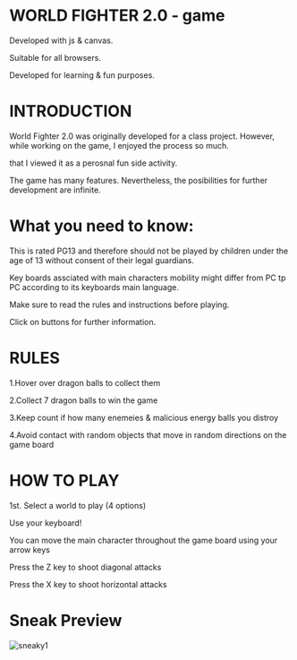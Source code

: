 # WORLD FIGHTER 2.0 - game
Developed with js &amp; canvas.

Suitable for all browsers.

Developed for learning & fun purposes.

# INTRODUCTION

World Fighter 2.0 was originally developed for a class project. However, while working on the game, I enjoyed the process so much.

that  I viewed it as a perosnal fun side activity. 

The game has many features. Nevertheless, the posibilities for further development are infinite. 


# What you need to know:
This is rated PG13 and therefore should not be played by children under the age of 13 without consent of their legal guardians.

Key boards assciated with main characters mobility might differ from PC tp PC according to its keyboards main language.

Make sure to read the rules and instructions before playing.

Click on buttons for further information.

# RULES

1.Hover over dragon balls to collect them

2.Collect 7 dragon balls to win the game

3.Keep count if how many enemeies & malicious energy balls you distroy

4.Avoid contact with random objects that move in random directions on the game board

# HOW TO PLAY

1st. Select a world to play (4 options) 

Use your keyboard!

You can move the main character throughout the game board using your arrow keys

Press the Z key to shoot diagonal attacks

Press the X key to shoot horizontal attacks

# Sneak Preview

![sneaky1](https://user-images.githubusercontent.com/105363940/196986008-825a404d-1df6-4a7e-872a-6dc5d2a31b43.png)


